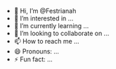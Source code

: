 - 👋 Hi, I’m @Festrianah
- 👀 I’m interested in ...
- 🌱 I’m currently learning ...
- 💞️ I’m looking to collaborate on ...
- 📫 How to reach me ...
- 😄 Pronouns: ...
- ⚡ Fun fact: ...

<!---
Festrianah/Festrianah is a ✨ special ✨ repository because its `README.md` (this file) appears on your GitHub profile.
You can click the Preview link to take a look at your changes.
--->
